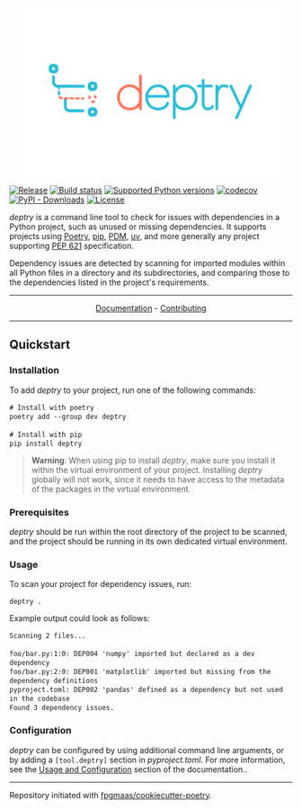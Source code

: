<p align="center">
  <img alt="deptry logo" width="460" height="300" src="https://raw.githubusercontent.com/fpgmaas/deptry/main/docs/static/deptry_Logo-01.svg">
</p>

[![Release](https://img.shields.io/github/v/release/fpgmaas/deptry)](https://pypi.org/project/deptry/)
[![Build status](https://github.com/fpgmaas/deptry/actions/workflows/main.yml/badge.svg?branch=main)](https://github.com/fpgmaas/deptry/actions/workflows/main.yml)
[![Supported Python versions](https://img.shields.io/pypi/pyversions/deptry)](https://pypi.org/project/deptry/)
[![codecov](https://codecov.io/gh/fpgmaas/deptry/branch/main/graph/badge.svg)](https://codecov.io/gh/fpgmaas/deptry)
[![PyPI - Downloads](https://img.shields.io/pypi/dm/deptry)](https://pypistats.org/packages/deptry)
[![License](https://img.shields.io/github/license/fpgmaas/deptry)](https://img.shields.io/github/license/fpgmaas/deptry)

_deptry_ is a command line tool to check for issues with dependencies in a Python project, such as unused or missing
dependencies. It supports projects
using [Poetry](https://python-poetry.org/), [pip](https://pip.pypa.io/), [PDM](https://pdm-project.org/), [uv](https://docs.astral.sh/uv/),
and more generally any project supporting [PEP 621](https://peps.python.org/pep-0621/) specification.

Dependency issues are detected by scanning for imported modules within all Python files in a directory and its
subdirectories, and comparing those to the dependencies listed in the project's requirements.

---
<p align="center">
  <a href="https://deptry.com">Documentation</a> - <a href="https://deptry.com/contributing/">Contributing</a>
</p>

---

## Quickstart

### Installation

To add _deptry_ to your project, run one of the following commands:

```shell
# Install with poetry
poetry add --group dev deptry

# Install with pip
pip install deptry
```

> **Warning**: When using pip to install _deptry_, make sure you install it within the virtual environment of your project. Installing _deptry_ globally will not work, since it needs to have access to the metadata of the packages in the virtual environment.

### Prerequisites

_deptry_ should be run within the root directory of the project to be scanned, and the project should be running in its own dedicated virtual environment.

### Usage

To scan your project for dependency issues, run:

```shell
deptry .
```

Example output could look as follows:

```console
Scanning 2 files...

foo/bar.py:1:0: DEP004 'numpy' imported but declared as a dev dependency
foo/bar.py:2:0: DEP001 'matplotlib' imported but missing from the dependency definitions
pyproject.toml: DEP002 'pandas' defined as a dependency but not used in the codebase
Found 3 dependency issues.
```

### Configuration

_deptry_ can be configured by using additional command line arguments, or by adding a `[tool.deptry]` section in _pyproject.toml_. For more information, see the [Usage and Configuration](https://deptry.com/usage/) section of the documentation..

---

Repository initiated with [fpgmaas/cookiecutter-poetry](https://github.com/fpgmaas/cookiecutter-poetry).
